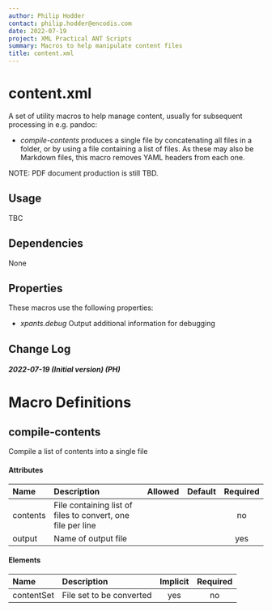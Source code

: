 ```yaml
---
author: Philip Hodder
contact: philip.hodder@encodis.com
date: 2022-07-19
project: XML Practical ANT Scripts
summary: Macros to help manipulate content files
title: content.xml
---
```


# content.xml

A set of utility macros to help manage content, usually for subsequent
processing in e.g. pandoc:

-   *compile-contents* produces a single file by concatenating all files
    in a folder, or by using a file containing a list of files. As these
    may also be Markdown files, this macro removes YAML headers from
    each one.

NOTE: PDF document production is still TBD.

## Usage

TBC

## Dependencies

None

## Properties

These macros use the following properties:

-   *xpants.debug* Output additional information for debugging

## Change Log

##### 2022-07-19 (Initial version) (PH)

# Macro Definitions

## compile-contents

Compile a list of contents into a single file

#### Attributes

| Name     | Description                                                 | Allowed | Default | Required |
|:---------|:------------------------------------------------------------|:--------|:-------:|:--------:|
| contents | File containing list of files to convert, one file per line |         |         |    no    |
| output   | Name of output file                                         |         |         |   yes    |

#### Elements

| Name       | Description              | Implicit | Required |
|:-----------|:-------------------------|:--------:|:--------:|
| contentSet | File set to be converted |   yes    |    no    |
